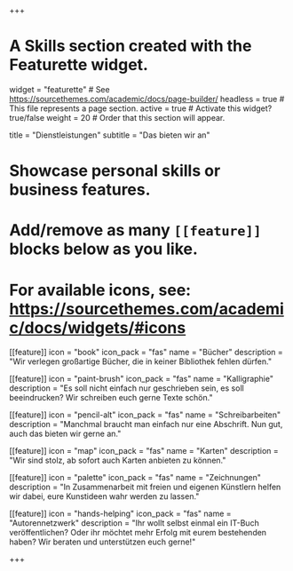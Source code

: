 +++
# A Skills section created with the Featurette widget.
widget = "featurette"  # See https://sourcethemes.com/academic/docs/page-builder/
headless = true  # This file represents a page section.
active = true  # Activate this widget? true/false
weight = 20  # Order that this section will appear.

title = "Dienst&shy;leistungen"
subtitle = "Das bieten wir an"

# Showcase personal skills or business features.
# 
# Add/remove as many `[[feature]]` blocks below as you like.
# 
# For available icons, see: https://sourcethemes.com/academic/docs/widgets/#icons

[[feature]]
  icon = "book"
  icon_pack = "fas"
  name = "Bücher"
  description = "Wir verlegen großartige Bücher, die in keiner Bibliothek fehlen dürfen."

[[feature]]
  icon = "paint-brush"
  icon_pack = "fas"
  name = "Kalligraphie"
  description = "Es soll nicht einfach nur geschrieben sein, es soll beeindrucken? Wir schreiben euch gerne Texte schön."  

[[feature]]
  icon = "pencil-alt"
  icon_pack = "fas"
  name = "Schreibarbeiten"
  description = "Manchmal braucht man einfach nur eine Abschrift. Nun gut, auch das bieten wir gerne an."

[[feature]]
  icon = "map"
  icon_pack = "fas"
  name = "Karten"
  description = "Wir sind stolz, ab sofort auch Karten anbieten zu können."
  
[[feature]]
  icon = "palette"
  icon_pack = "fas"
  name = "Zeichnungen"
  description = "In Zusammenarbeit mit freien und eigenen Künstlern helfen wir dabei, eure Kunstideen wahr werden zu lassen."
  
[[feature]]
  icon = "hands-helping"
  icon_pack = "fas"
  name = "Autorennetzwerk"
  description = "Ihr wollt selbst einmal ein IT-Buch veröffentlichen? Oder ihr möchtet mehr Erfolg mit eurem bestehenden haben? Wir beraten und unterstützen euch gerne!"



  
+++
